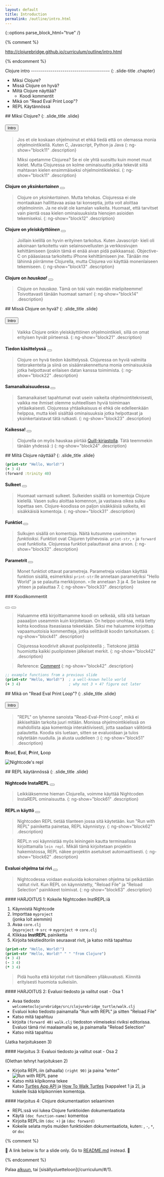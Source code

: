 ```yaml
---
layout: default
title: Introduction
permalink: /outline/intro.html
---
```


{::options parse_block_html="true" /}

{% comment %}

http://clojurebridge.github.io/curriculum/outline/intro.html

{% endcomment %}

<section>
Clojure intro
----------------------------------------
{: .slide-title .chapter}

* Miksi Clojure?
* Missä Clojure on hyvä?
* Miltä Clojure näyttää?
    - Koodi kommentit
* Mikä on "Read Eval Print Loop"?
* REPL Käytännössä
</section>

<section ng-controller="NarrativeController">
## Miksi Clojure?
{: .slide_title .slide}

#### <button class="link" ng-model="block11" ng-click="block11=!block11">Intro</button>

> Jos et ole koskaan ohjelmoinut et ehkä tiedä että on olemassa monia
> ohjelmointikieliä. Kuten C, Javascript, Python ja Java
{: ng-show="block11" .description}

> Miksi opetamme Clojurea? Se ei ole yhtä suosittu kuin monet muut kielet.
> Mutta Clojuressa on kolme ominaisuutta jotka tekevät siitä mahtavan
> kielen ensimmäiseksi ohjelmointikieleksi.
{: ng-show="block11" .description}

#### Clojure on _yksinkertainen_ <button class="link" ng-bind-html="details" ng-model="block12" ng-click="block12=!block12"></button>

> Clojure on _yksinkertainen_. Mutta tehokas. Clojuressa ei ole montaakaan
> hallittavaa asiaa tai konseptia, jotta voit aloittaa ohjelmoinnin. Ja ne eivät
> ole kamalan vaikeita. Huomaat, että tarvitset vain pientä osaa kielen
> ominaisuuksista hienojen asioiden tekemiseksi.
{: ng-show="block12" .description}

#### Clojure on  _yleiskäyttöinen_ <button class="link" ng-bind-html="details" ng-model="block13" ng-click="block13=!block13"></button>

> Joillain kielillä on hyvin erityinen tarkoitus. Kuten Javascript-
> kieli oli aikoinaan tarkoitettu vain selainsovellusten ja verkkosivujen
> kehittämiseen (joskin tämä ei enää aivan pidä paikkaansa). Objective-C on
> pääasiassa tarkoitettu iPhone kehittämiseen jne. Tänään me lähinnä piirrämme
> Clojurella, mutta Clojurea voi käyttää monenlaiseen tekemiseen.
{: ng-show="block13" .description}

#### Clojure on _hauskaa!_ <button class="link" ng-bind-html="details" ng-model="block14" ng-click="block14=!block14"></button>

> Clojure on _hauskaa_. Tämä on toki vain meidän mielipiteemme!
> Toivottavasti tänään huomaat saman!
{: ng-show="block14" .description}
</section>

<section ng-controller="NarrativeController">
## Missä Clojure on hyvä?
{: .slide_title .slide}

#### <button class="link" ng-model="block21" ng-click="block21=!block21">Intro</button>

> Vaikka Clojure onkin yleiskäyttöinen ohjelmointikieli, sillä on omat erityisen
> hyvät piirteensä.
{: ng-show="block21" .description}

#### Tiedon käsittelyssä <button class="link" ng-bind-html="details" ng-model="block22" ng-click="block22=!block22"></button>

> Clojure on hyvä tiedon käsittelyssä. Clojuressa on hyviä valmiita tietorakenteita ja
> siinä on sisäänrakennettuna monia ominaisuuksia jotka helpottavat erilaisen datan kanssa
> toimimista.
{: ng-show="block22" .description}

#### Samanaikaisuudessa <button class="link" ng-bind-html="details" ng-model="block23" ng-click="block23=!block23"></button>

> Samanaikaiset tapahtumat ovat usein vaikeita ohjelmointiteknisesti, vaikka
> me ihmiset olemme suhteellisen hyviä toimimaan yhtäaikaisesti.
> Clojuressa yhtäaikaisuus ei ehkä ole edelleenkään helppoa, mutta kieli sisältää
> ominaisuuksia jotka helpottavat ja yksinkertaistavat tätä rutkasti.
{: ng-show="block23" .description}

#### Kaikessa! <button class="link" ng-bind-html="details" ng-model="block24" ng-click="block24=!block24"></button>

> Clojurella on myös hauskaa piirtää
> [Quill-kirjastolla](https://github.com/quil/quil). 
> Tätä teemmekin tänään yhdessä :)
{: ng-show="block24" .description}
</section>

<section ng-controller="NarrativeController">
## Miltä Clojure näyttää?
{: .slide_title .slide}

```clojure
(print-str "Hello, World!")
(+ 3 4)
(forward :trinity 40)
```

#### Sulkeet <button class="link" ng-bind-html="details" ng-model="block31" ng-click="block31=!block31"></button>

> Huomaat varmasti sulkeet. Sulkeiden sisällä on komentoja Clojure kielellä. Vasen sulku
> aloittaa komennon, ja vastaava oikea sulku lopettaa sen. Clojure-koodissa on paljon
> sisäkkäisiä sulkeita, eli sisäkkäisiä komentoja.
{: ng-show="block31" .description}

#### Funktiot <button class="link" ng-bind-html="details" ng-model="block32" ng-click="block32=!block32"></button>

> Sulkujen sisällä on komentoja. Näitä kutsumme useimmiten _funktioiksi_.
> Funktiot ovat Clojuren työhevosia. `print-str`, `+` ja `forward` 
> ovat funktioita.
> Clojuressa funktiot palauttavat aina arvon.
{: ng-show="block32" .description}

#### Parametrit <button class="link" ng-bind-html="details" ng-model="block33" ng-click="block33=!block33"></button>

> Monet funktiot ottavat parametreja. Parametreja voidaan käyttää
> funktion sisällä, esimerkiksi
> `print-str`:lle annetaan parametriksi "Hello World" ja se palautta merkkijonon.
> `+`:lle annetaan 3 ja 4. Se laskee ne yhteen ja palauttaa 7.
{: ng-show="block33" .description}
</section>

<section ng-controller="NarrativeController">
### Koodikommentit

<button class="link" ng-bind-html="details1" ng-model="block41" ng-click="block41=!block41"></button>
<button class="link" ng-bind-html="details2" ng-model="block42" ng-click="block42=!block42"></button>

> Haluamme että kirjoittamamme koodi on selkeää, sillä sitä luetaan
> paaaaljon useammin kuin kirjoitetaan. On helppo unohtaa, mitä tietty
> kohta koodissa itseasiassa tekeekään. Siksi me haluamme kirjoittaa
> vapaamuotoisia kommentteja, jotka selittävät koodin tarkoituksen.
{: ng-show="block41" .description}

> Clojuressa koodirivit alkavat puolipisteellä ;. Tietokone jättää huomiotta
> kaikki puolipisteen jälkeiset merkit.
{: ng-show="block42" .description}

> Reference: [Comment](http://clojurebridge.github.io/community-docs/docs/clojure/comment/)
{: ng-show="block42" .description}

```clojure
;; example functions from a previous slide
(print-str "Hello, World!")  ; a well-known hello world
(+ 3 4)                      ; why not 3 + 4? figure out later
```
</section>

<section>
## Mikä on "Read Eval Print Loop"?
{: .slide_title .slide}

#### <button class="link" ng-model="block51" ng-click="block51=!block51">Intro</button>

> "REPL" on lyhenne sanoista "Read-Eval-Print-Loop", mikä ei äkkiseltään
> tarkoita juuri mitään. Monissa ohjelmointikielissä on mahdollista ajaa
> komentoja interaktiivisesti, jotta saadaan välitöntä palautetta.
> Koodia siis luetaan, sitten se evaluoidaan ja tulos näytetään ruudulla.
> ja alusta uudelleen :)
{: ng-show="block51" .description}

**R**ead, **E**val, **P**rint, **L**oop

![Nightcode's repl](img/repl.png)

</section>

<section ng-controller="NarrativeController">
## REPL käytännössä
{: .slide_title .slide}


#### Nightcode InstaREPL <button class="link" ng-bind-html="details" ng-model="block61" ng-click="block61=!block61"></button>

> Leikkiäksemme hieman Clojurella, voimme käyttää Nightcoden InstaREPL 
> ominaisuutta.
{: ng-show="block61" .description}


#### REPL:n käyttö <button class="link" ng-bind-html="details" ng-model="block62" ng-click="block62=!block62"></button>

> Nightcoden REPL tietää tilanteen jossa sitä käytetään.
> kun "Run with REPL" painiketta painetaa, REPL käynnistyy.
{: ng-show="block62" .description}

> REPL:n voi käynnistää myös leiningein kautta terminaalissa
> kirjoittamalla `lein repl`.
> Mikäli tämä kirjoitetaan projektin hakemistossa, REPL näkee projektin
> asetukset automaattisesti.
{: ng-show="block62" .description}


#### Evaluoi ohjelma tai rivi <button class="link" ng-bind-html="details" ng-model="block63" ng-click="block63=!block63"></button>

<!-- TODO project_name should probably be defined somewhere, right? -->
> Nightcodessa voidaan evaluoida kokonainen ohjelma tai pelkästään valitut rivit.
> Kun REPL on käynnistetty, "Reload File" ja "Reload Selection" painikkeet toimivat.
{: ng-show="block63" .description}
</section>

<section>
#### HARJOITUS 1: Kokeile Nightcoden InstREPL:iä

1. Käynnistä Nightcode
2. Importtaa `myproject` <br/> (jonka loit aiemmin)
3. Avaa `core.clj` <br/>(`myproject` -> `src` -> `myproject` -> `core.clj`
4. Klikkaa __InstREPL__ painiketta
5. Kirjoita tekstieditoriin seuraavat rivit, ja katso mitä tapahtuu

```clojure
(print-str "Hello, World!")
(print-str "Hello, World!" " " "from Clojure")
(+ 3 4)
(- 3 4)
(* 3 4)
```
> Pidä huolta että kirjoitat rivit täsmälleen ylläkuvatusti.
> Kiinnitä erityisesti huomiota sulkeisiin.
</section>

<section>
#### HARJOITUS 2: Evaluoi tiedosto ja valitut osat - Osa 1

* Avaa tiedosto `welcometoclojurebridge/src/clojurebridge_turtle/walk.clj`
* Evaluoi koko tiedosto painamalla "Run with REPL" ja sitten "Reload File"
* Katso mitä tapahtuu
* kirjoita `(forward 40)`  `walk.clj` tiedoston viimeiseksi riviksi editorissa. Evaluoi tämä rivi maalaamalla se, ja
  painamalla "Reload Selection"
* Katso mitä tapahtuu

(Jatka harjoitukseen 3)
</section>

<section>
#### Harjoitus 3: Evaluoi tiedosto ja valitut osat - Osa 2

(Olethan tehnyt harjoituksen 2)

* Kirjoita REPL:iin (alhaalla) `(right 90)` ja paina "enter" ![Run with REPL pane](img/run-with-repl.png)
* Katso mitä kilpikonna tekee
* Katso [Turtles App API](https://github.com/ClojureBridge/welcometoclojurebridge/blob/master/outline/TURTLE.md) ja
[How To Walk Turtles](https://github.com/ClojureBridge/welcometoclojurebridge/blob/master/outline/TURTLE-SAMPLES.md)
[kappaleet 1 ja 2], ja kokeile lisää kilpikonnien komentoja.
</section>

<section>
#### Harjoitus 4: Clojure dokumentaation selaaminen

* REPL:ssä voi lukea Clojure funktioiden dokumentaatiota
* Käytä `(doc function-name)` komentoa
* Kirjoita REPL:iin `(doc +)` ja `(doc forward)`
* Kokeile selata myös muiden funktioiden dokumentaatiota, kuten: , `-`, `*`, or `doc`
</section>

{% comment %}

:star2: A link below is for a slide only. Go to [README.md](../README.md)
instead. :star2:

{% endcomment %}

<section>
Palaa <a href="javascript:;" onClick="Reveal.slide(1);">alkuun</a>,
tai [sisällysluetteloon](/curriculum/#/1).
</section>
